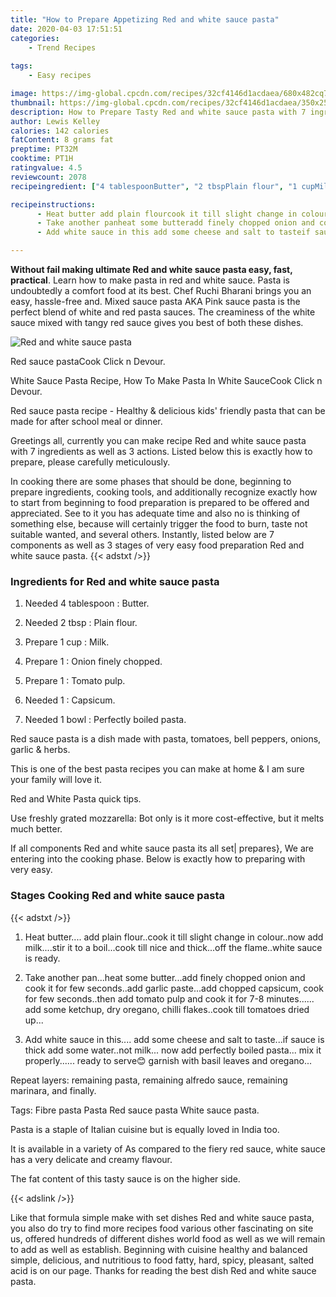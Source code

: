 ```yaml
---
title: "How to Prepare Appetizing Red and white sauce pasta"
date: 2020-04-03 17:51:51
categories:
    - Trend Recipes
    
tags:
    - Easy recipes

image: https://img-global.cpcdn.com/recipes/32cf4146d1acdaea/680x482cq70/red-and-white-sauce-pasta-recipe-main-photo.jpg
thumbnail: https://img-global.cpcdn.com/recipes/32cf4146d1acdaea/350x250cq70/red-and-white-sauce-pasta-recipe-main-photo.jpg
description: How to Prepare Tasty Red and white sauce pasta with 7 ingredients and 3 stages of easy cooking.
author: Lewis Kelley
calories: 142 calories
fatContent: 8 grams fat
preptime: PT32M
cooktime: PT1H
ratingvalue: 4.5
reviewcount: 2078
recipeingredient: ["4 tablespoonButter", "2 tbspPlain flour", "1 cupMilk", "1Onion finely chopped", "1Tomato pulp", "1Capsicum", "1 bowlPerfectly boiled pasta"]

recipeinstructions: 
      - Heat butter add plain flourcook it till slight change in colournow add milkstir it to a boilcook till nice and thickoff the flamewhite sauce is ready 
      - Take another panheat some butteradd finely chopped onion and cook it for few secondsadd garlic pasteadd chopped capsicum cook for few secondsthen add tomato pulp and cook it for 78 minutes add some ketchup dry oregano chilli flakescook till tomatoes dried up 
      - Add white sauce in this add some cheese and salt to tasteif sauce is thick add some waternot milk now add perfectly boiled pasta mix it properly ready to serve garnish with basil leaves and oregano

---
```




**Without fail making ultimate Red and white sauce pasta easy, fast, practical**. Learn how to make pasta in red and white sauce. Pasta is undoubtedly a comfort food at its best. Chef Ruchi Bharani brings you an easy, hassle-free and. Mixed sauce pasta AKA Pink sauce pasta is the perfect blend of white and red pasta sauces. The creaminess of the white sauce mixed with tangy red sauce gives you best of both these dishes.


![Red and white sauce pasta](https://img-global.cpcdn.com/recipes/32cf4146d1acdaea/680x482cq70/red-and-white-sauce-pasta-recipe-main-photo.jpg "Red and white sauce pasta")



Red sauce pastaCook Click n Devour.

White Sauce Pasta Recipe, How To Make Pasta In White SauceCook Click n Devour.

Red sauce pasta recipe - Healthy &amp; delicious kids&#39; friendly pasta that can be made for after school meal or dinner.


Greetings all, currently you can make recipe Red and white sauce pasta with 7 ingredients as well as 3 actions. Listed below this is exactly how to prepare, please carefully meticulously.

In cooking there are some phases that should be done, beginning to prepare ingredients, cooking tools, and additionally recognize exactly how to start from beginning to food preparation is prepared to be offered and appreciated. See to it you has adequate time and also no is thinking of something else, because will certainly trigger the food to burn, taste not suitable wanted, and several others. Instantly, listed below are 7 components as well as 3 stages of very easy food preparation Red and white sauce pasta.
{{< adstxt />}}

### Ingredients for Red and white sauce pasta


1. Needed 4 tablespoon : Butter.

1. Needed 2 tbsp : Plain flour.

1. Prepare 1 cup : Milk.

1. Prepare 1 : Onion finely chopped.

1. Prepare 1 : Tomato pulp.

1. Needed 1 : Capsicum.

1. Needed 1 bowl : Perfectly boiled pasta.


Red sauce pasta is a dish made with pasta, tomatoes, bell peppers, onions, garlic &amp; herbs.

This is one of the best pasta recipes you can make at home &amp; I am sure your family will love it.

Red and White Pasta quick tips.

Use freshly grated mozzarella: Bot only is it more cost-effective, but it melts much better.


If all components Red and white sauce pasta its all set| prepares}, We are entering into the cooking phase. Below is exactly how to preparing with very easy.

### Stages Cooking Red and white sauce pasta

{{< adstxt />}}


1. Heat butter.... add plain flour..cook it till slight change in colour..now add milk....stir it to a boil...cook till nice and thick...off the flame..white sauce is ready.



1. Take another pan...heat some butter...add finely chopped onion and cook it for few seconds..add garlic paste...add chopped capsicum, cook for few seconds..then add tomato pulp and cook it for 7-8 minutes...... add some ketchup, dry oregano, chilli flakes..cook till tomatoes dried up...



1. Add white sauce in this.... add some cheese and salt to taste...if sauce is thick add some water..not milk... now add perfectly boiled pasta... mix it properly...... ready to serve😊 garnish with basil leaves and oregano...




Repeat layers: remaining pasta, remaining alfredo sauce, remaining marinara, and finally.

Tags: Fibre pasta Pasta Red sauce pasta White sauce pasta.

Pasta is a staple of Italian cuisine but is equally loved in India too.

It is available in a variety of As compared to the fiery red sauce, white sauce has a very delicate and creamy flavour.

The fat content of this tasty sauce is on the higher side.


{{< adslink />}}

Like that formula simple make with set dishes Red and white sauce pasta, you also do try to find more recipes food various other fascinating on site us, offered hundreds of different dishes world food as well as we will remain to add as well as establish. Beginning with cuisine healthy and balanced simple, delicious, and nutritious to food fatty, hard, spicy, pleasant, salted acid is on our page. Thanks for reading the best dish Red and white sauce pasta.
